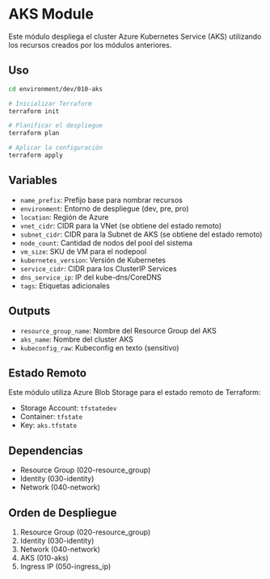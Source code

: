 # AKS Module

Este módulo despliega el cluster Azure Kubernetes Service (AKS) utilizando los recursos creados por los módulos anteriores.

## Uso

```bash
cd environment/dev/010-aks

# Inicializar Terraform
terraform init

# Planificar el despliegue
terraform plan

# Aplicar la configuración
terraform apply
```

## Variables

- `name_prefix`: Prefijo base para nombrar recursos
- `environment`: Entorno de despliegue (dev, pre, pro)
- `location`: Región de Azure
- `vnet_cidr`: CIDR para la VNet (se obtiene del estado remoto)
- `subnet_cidr`: CIDR para la Subnet de AKS (se obtiene del estado remoto)
- `node_count`: Cantidad de nodos del pool del sistema
- `vm_size`: SKU de VM para el nodepool
- `kubernetes_version`: Versión de Kubernetes
- `service_cidr`: CIDR para los ClusterIP Services
- `dns_service_ip`: IP del kube-dns/CoreDNS
- `tags`: Etiquetas adicionales

## Outputs

- `resource_group_name`: Nombre del Resource Group del AKS
- `aks_name`: Nombre del cluster AKS
- `kubeconfig_raw`: Kubeconfig en texto (sensitivo)

## Estado Remoto

Este módulo utiliza Azure Blob Storage para el estado remoto de Terraform:
- Storage Account: `tfstatedev`
- Container: `tfstate`
- Key: `aks.tfstate`

## Dependencias

- Resource Group (020-resource_group)
- Identity (030-identity)
- Network (040-network)

## Orden de Despliegue

1. Resource Group (020-resource_group)
2. Identity (030-identity)
3. Network (040-network)
4. AKS (010-aks)
5. Ingress IP (050-ingress_ip)
